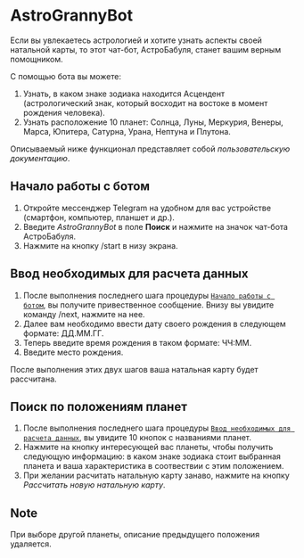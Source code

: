#  AstroGrannyBot
Если вы увлекаетесь астрологией и хотите узнать аспекты своей натальной карты, то этот чат-бот, АстроБабуля, станет вашим верным помощником.

С помощью бота вы можете:
1. Узнать, в каком знаке зодиака находится Асцендент (астрологический знак, который восходит на востоке в момент рождения человека).
2. Узнать расположение 10 планет: Солнца, Луны, Меркурия, Венеры, Марса, Юпитера, Сатурна, Урана, Нептуна и Плутона.

Описываемый ниже функционал представляет собой _пользовательскую документацию_.

## <a id="launch" /> Начало работы с ботом 
1. Откройте мессенджер Telegram на удобном для вас устройстве (смартфон, компьютер, планшет и др.).
2. Введите _AstroGrannyBot_ в поле **Поиск** и нажмите на значок чат-бота АстроБабуля.
3. Нажмите на кнопку /start в низу экрана.

## <a id="launch" /> Ввод необходимых для расчета данных
1. После выполнения последнего шага процедуры [`Начало работы с ботом`](#launch), вы получите привественное сообщение. Внизу вы увидите команду /next, нажмите на нее.
2. Далее вам необходимо ввести дату своего рождения в следующем формате: ДД.ММ.ГГ.
3. Теперь введите время рождения в таком формате: ЧЧ:ММ.
4. Введите место рождения.

После выполнения этих двух шагов ваша натальная карту будет рассчитана.

## Поиск по положениям планет 
1. После выполнения последнего шага процедуры [`Ввод необходимых для расчета данных`](#launch), вы увидите 10 кнопок с названиями планет.
2. Нажмите на кнопку интересующей вас планеты, чтобы получить следующую информацию: в каком знаке зодиака стоит выбранная планета и ваша характеристика в соотвествии с этим положением.
3. При желании расчитать натальную карту занаво, нажмите на кнопку _Рассчитать новую натальную карту_.

## Note
При выборе другой планеты, описание предыдущего положения удаляется.
